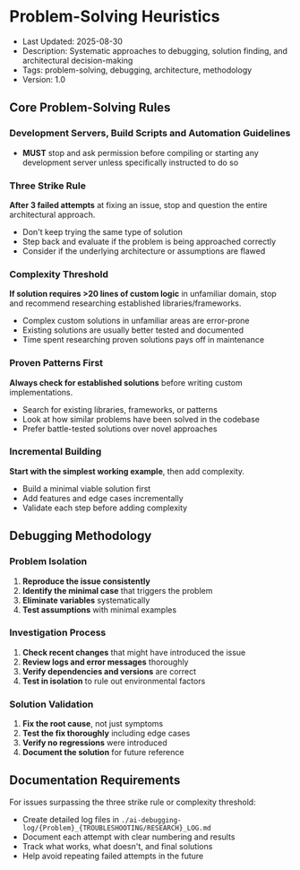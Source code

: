 # Problem-Solving Heuristics

- Last Updated: 2025-08-30
- Description: Systematic approaches to debugging, solution finding, and architectural decision-making
- Tags: problem-solving, debugging, architecture, methodology
- Version: 1.0

## Core Problem-Solving Rules

### Development Servers, Build Scripts and Automation Guidelines

- **MUST** stop and ask permission before compiling or starting any development server unless specifically instructed to do so

### Three Strike Rule

**After 3 failed attempts** at fixing an issue, stop and question the entire architectural approach.

- Don't keep trying the same type of solution
- Step back and evaluate if the problem is being approached correctly
- Consider if the underlying architecture or assumptions are flawed

### Complexity Threshold

**If solution requires >20 lines of custom logic** in unfamiliar domain, stop and recommend researching established libraries/frameworks.

- Complex custom solutions in unfamiliar areas are error-prone
- Existing solutions are usually better tested and documented
- Time spent researching proven solutions pays off in maintenance

### Proven Patterns First

**Always check for established solutions** before writing custom implementations.

- Search for existing libraries, frameworks, or patterns
- Look at how similar problems have been solved in the codebase
- Prefer battle-tested solutions over novel approaches

### Incremental Building

**Start with the simplest working example**, then add complexity.

- Build a minimal viable solution first
- Add features and edge cases incrementally
- Validate each step before adding complexity

## Debugging Methodology

### Problem Isolation

1. **Reproduce the issue consistently**
2. **Identify the minimal case** that triggers the problem
3. **Eliminate variables** systematically
4. **Test assumptions** with minimal examples

### Investigation Process

1. **Check recent changes** that might have introduced the issue
2. **Review logs and error messages** thoroughly
3. **Verify dependencies and versions** are correct
4. **Test in isolation** to rule out environmental factors

### Solution Validation

1. **Fix the root cause**, not just symptoms
2. **Test the fix thoroughly** including edge cases
3. **Verify no regressions** were introduced
4. **Document the solution** for future reference

## Documentation Requirements

For issues surpassing the three strike rule or complexity threshold:

- Create detailed log files in `./ai-debugging-log/{Problem}_{TROUBLESHOOTING/RESEARCH}_LOG.md`
- Document each attempt with clear numbering and results
- Track what works, what doesn't, and final solutions
- Help avoid repeating failed attempts in the future
